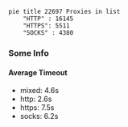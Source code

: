 
```mermaid
pie title 22697 Proxies in list
    "HTTP" : 16145
    "HTTPS": 5511
    "SOCKS" : 4380
```

### Some Info
#### Average Timeout

- mixed: 4.6s
- http: 2.6s
- https: 7.5s
- socks: 6.2s